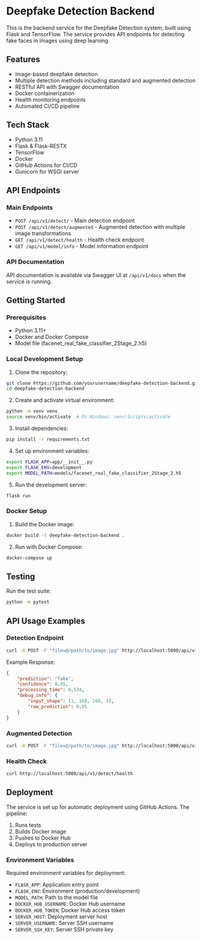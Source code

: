 # Deepfake Detection Backend

This is the backend service for the Deepfake Detection system, built using Flask and TensorFlow. The service provides API endpoints for detecting fake faces in images using deep learning.

## Features

- Image-based deepfake detection
- Multiple detection methods including standard and augmented detection
- RESTful API with Swagger documentation
- Docker containerization
- Health monitoring endpoints
- Automated CI/CD pipeline

## Tech Stack

- Python 3.11
- Flask & Flask-RESTX
- TensorFlow
- Docker
- GitHub Actions for CI/CD
- Gunicorn for WSGI server

## API Endpoints

### Main Endpoints

- `POST /api/v1/detect/` - Main detection endpoint
- `POST /api/v1/detect/augmented` - Augmented detection with multiple image transformations
- `GET /api/v1/detect/health` - Health check endpoint
- `GET /api/v1/model/info` - Model information endpoint

### API Documentation

API documentation is available via Swagger UI at `/api/v1/docs` when the service is running.

## Getting Started

### Prerequisites

- Python 3.11+
- Docker and Docker Compose
- Model file (facenet_real_fake_classifier_2Stage_2.h5)

### Local Development Setup

1. Clone the repository:
```bash
git clone https://github.com/yourusername/deepfake-detection-backend.git
cd deepfake-detection-backend
```

2. Create and activate virtual environment:
```bash
python -m venv venv
source venv/bin/activate  # On Windows: venv\Scripts\activate
```

3. Install dependencies:
```bash
pip install -r requirements.txt
```

4. Set up environment variables:
```bash
export FLASK_APP=app/__init__.py
export FLASK_ENV=development
export MODEL_PATH=models/facenet_real_fake_classifier_2Stage_2.h5
```

5. Run the development server:
```bash
flask run
```

### Docker Setup

1. Build the Docker image:
```bash
docker build -t deepfake-detection-backend .
```

2. Run with Docker Compose:
```bash
docker-compose up
```

## Testing

Run the test suite:
```bash
python -m pytest
```

## API Usage Examples

### Detection Endpoint

```bash
curl -X POST -F "file=@/path/to/image.jpg" http://localhost:5000/api/v1/detect/
```

Example Response:
```json
{
    "prediction": "fake",
    "confidence": 0.95,
    "processing_time": 0.534,
    "debug_info": {
        "input_shape": [1, 160, 160, 3],
        "raw_prediction": 0.95
    }
}
```

### Augmented Detection

```bash
curl -X POST -F "file=@/path/to/image.jpg" http://localhost:5000/api/v1/detect/augmented
```

### Health Check

```bash
curl http://localhost:5000/api/v1/detect/health
```

## Deployment

The service is set up for automatic deployment using GitHub Actions. The pipeline:
1. Runs tests
2. Builds Docker image
3. Pushes to Docker Hub
4. Deploys to production server

### Environment Variables

Required environment variables for deployment:
- `FLASK_APP`: Application entry point
- `FLASK_ENV`: Environment (production/development)
- `MODEL_PATH`: Path to the model file
- `DOCKER_HUB_USERNAME`: Docker Hub username
- `DOCKER_HUB_TOKEN`: Docker Hub access token
- `SERVER_HOST`: Deployment server host
- `SERVER_USERNAME`: Server SSH username
- `SERVER_SSH_KEY`: Server SSH private key
